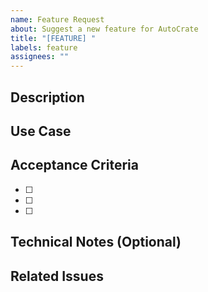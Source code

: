 ```yaml
---
name: Feature Request
about: Suggest a new feature for AutoCrate
title: "[FEATURE] "
labels: feature
assignees: ""
---
```


## Description

<!-- Clear description of the feature you'd like to see -->

## Use Case

<!-- Why is this feature needed? What problem does it solve? -->

## Acceptance Criteria

<!-- List specific requirements that define when this feature is complete -->

- [ ]
- [ ]
- [ ]

## Technical Notes (Optional)

<!-- Any technical considerations, constraints, or suggestions -->

## Related Issues

<!-- Reference any related issues with #issue-number -->
